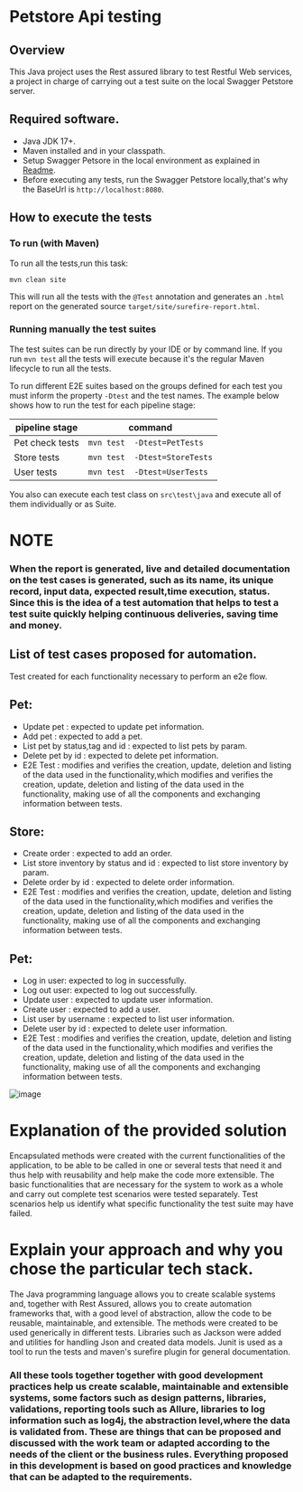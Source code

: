 # Petstore Api testing

## Overview
This Java project uses the Rest assured library to test Restful Web services, a project in charge of carrying out a test suite on the local Swagger Petstore server.

## Required software.
* Java JDK 17+.
* Maven installed and in your classpath.
* Setup Swagger Petsore in the local environment as explained in [Readme](https://github.com/swagger-api/swagger-petstore).
* Before executing any tests, run the Swagger Petstore locally,that's why the BaseUrl is `http://localhost:8080`.

## How to execute the tests


### To run (with Maven)
To run all the tests,run this task:

```
mvn clean site 
```
This will run all the tests with the `@Test` annotation and generates an `.html` report on  the generated source `target/site/surefire-report.html`.

### Running manually the test suites

The test suites can be run directly by your IDE or by command line.
If you run `mvn test` all the tests will execute because it's the regular Maven lifecycle to run all the tests.

To run different E2E suites based on the groups defined for each test you must inform the property `-Dtest` and the test names.
The example below shows how to run the test for each pipeline stage:

| pipeline stage     | command                          |
|--------------------|----------------------------------|
| Pet check tests    | `mvn test  -Dtest=PetTests`      |
| Store tests        | `mvn test  -Dtest=StoreTests`    |
| User tests         | `mvn test  -Dtest=UserTests`     |


You also can execute each test class on  `src\test\java` and execute all of them individually or as Suite.

# NOTE
### When the report is generated, live and detailed documentation on the test cases is generated, such as its name, its unique record, input data, expected result,time execution, status. Since this is the idea of a test automation that helps to test a test suite quickly helping continuous deliveries, saving time and money.
## List of test cases proposed for automation.
Test created for each functionality necessary to perform an e2e flow.

## Pet:
* Update pet :  expected to update pet information.
* Add pet : expected to add a pet.
* List pet by status,tag and id : expected to list pets by param.
* Delete pet by id : expected to delete pet information.
* E2E Test : modifies and verifies the creation, update, deletion and listing of the data used in the functionality,which modifies and verifies the creation, update, deletion and listing of the data used in the functionality, making use of all the components and exchanging information between tests.

## Store:
* Create order : expected to add an order.
* List store inventory by status and id : expected to list store inventory by param.
* Delete order by id : expected to delete order information.
* E2E Test : modifies and verifies the creation, update, deletion and listing of the data used in the functionality,which modifies and verifies the creation, update, deletion and listing of the data used in the functionality, making use of all the components and exchanging information between tests.

## Pet:
* Log in user: expected to log in successfully.
* Log out user: expected to log out successfully.
* Update user :  expected to update user information.
* Create user : expected to add a user.
* List user by username : expected to list user information.
* Delete user by id : expected to delete user information.
* E2E Test : modifies and verifies the creation, update, deletion and listing of the data used in the functionality,which modifies and verifies the creation, update, deletion and listing of the data used in the functionality, making use of all the components and exchanging information between tests.

![image](https://user-images.githubusercontent.com/32660114/224604421-e721af6b-f16e-4ed7-bb76-514085a385b1.png)


# Explanation of the provided solution
Encapsulated methods were created with the current functionalities of the application, to be able to be called in one or several tests that need it and thus help with reusability and help make the code more extensible.
The basic functionalities that are necessary for the system to work as a whole and carry out complete test scenarios were tested separately.
Test scenarios help us identify what specific functionality the test suite may have failed.

# Explain your approach and why you chose the particular tech stack.
The Java programming language allows you to create scalable systems and, together with Rest Assured, allows you to create automation frameworks that, with a good level of abstraction, allow the code to be reusable, maintainable, and extensible.
The methods were created to be used generically in different tests.
Libraries such as Jackson were added and utilities for handling Json and created data models.
Junit is used as a tool to run the tests and maven's surefire plugin for general documentation.

### All these tools together together with good development practices help us create scalable, maintainable and extensible systems, some factors such as design patterns, libraries, validations, reporting tools such as Allure, libraries to log information such as log4j, the abstraction level,where the data is validated from. These are things that can be proposed and discussed with the work team or adapted according to the needs of the client or the business rules. Everything proposed in this development is based on good practices and knowledge that can be adapted to the requirements.







